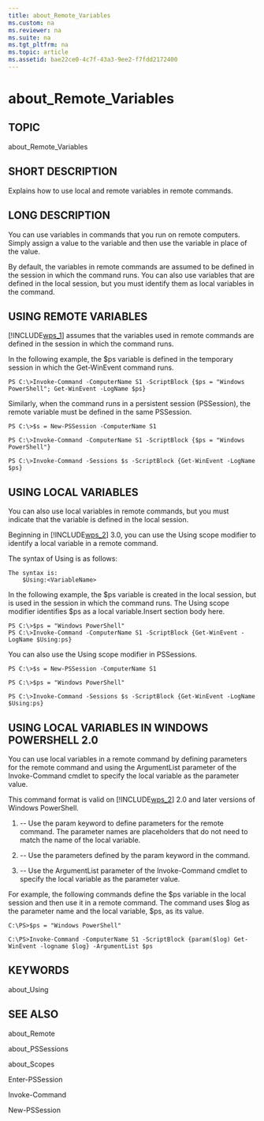 ```yaml
---
title: about_Remote_Variables
ms.custom: na
ms.reviewer: na
ms.suite: na
ms.tgt_pltfrm: na
ms.topic: article
ms.assetid: bae22ce0-4c7f-43a3-9ee2-f7fdd2172400
---
```

# about_Remote_Variables
## TOPIC  
 about\_Remote\_Variables  
  
## SHORT DESCRIPTION  
 Explains how to use local and remote variables in remote commands.  
  
## LONG DESCRIPTION  
 You can use variables in commands that you run on remote computers. Simply assign a value to the variable and then use the variable in place of the value.  
  
 By default, the variables in remote commands are assumed to be defined in the session in which the command runs. You can also use variables that are defined in the local session, but you must identify them as local variables in the command.  
  
## USING REMOTE VARIABLES  
 [!INCLUDE[wps_1]()] assumes that the variables used in remote commands  are defined in the session in which the command runs.  
  
 In the following example, the $ps variable is defined in the temporary  session in which the Get\-WinEvent command runs.  
  
```  
PS C:\>Invoke-Command -ComputerName S1 -ScriptBlock {$ps = "Windows PowerShell"; Get-WinEvent -LogName $ps}  
```  
  
 Similarly, when the command runs in a persistent session \(PSSession\), the remote variable must be defined in the same PSSession.  
  
```  
PS C:\>$s = New-PSSession -ComputerName S1  
  
PS C:\>Invoke-Command -ComputerName S1 -ScriptBlock {$ps = "Windows PowerShell"}  
  
PS C:\>Invoke-Command -Sessions $s -ScriptBlock {Get-WinEvent -LogName $ps}  
```  
  
## USING LOCAL VARIABLES  
 You can also use local variables in remote commands, but you must indicate that the variable is defined in the local session.  
  
 Beginning in [!INCLUDE[wps_2]()] 3.0, you can use the Using scope modifier to identify a local variable in a remote command.  
  
 The syntax of Using is as follows:  
  
```  
The syntax is:  
    $Using:<VariableName>         
```  
  
 In the following example, the $ps variable is created in the local session, but is used in the session in which the command runs. The Using scope modifier identifies $ps as a local variable.Insert section body here.  
  
```  
PS C:\>$ps = "Windows PowerShell"  
PS C:\>Invoke-Command -ComputerName S1 -ScriptBlock {Get-WinEvent -LogName $Using:ps}  
```  
  
 You can also use the Using scope modifier in PSSessions.  
  
```  
PS C:\>$s = New-PSSession -ComputerName S1  
  
PS C:\>$ps = "Windows PowerShell"  
  
PS C:\>Invoke-Command -Sessions $s -ScriptBlock {Get-WinEvent -LogName $Using:ps}  
```  
  
## USING LOCAL VARIABLES IN WINDOWS POWERSHELL 2.0  
 You can use local variables in a remote command by defining parameters for the remote command and using the ArgumentList parameter of the Invoke\-Command cmdlet to specify the local variable as the parameter value.  
  
 This command format is valid on [!INCLUDE[wps_2]()] 2.0 and later versions of Windows PowerShell.  
  
1.  \-\- Use the param keyword to define parameters for the remote command. The parameter names are placeholders that do not need to match the name of the local variable.  
  
2.  \-\- Use the parameters defined by the param keyword in the command.  
  
3.  \-\- Use the ArgumentList parameter of the Invoke\-Command cmdlet to specify the local variable as the parameter value.  
  
 For example, the following commands define the $ps variable in the local session and then use it in a remote command. The command uses $log as the parameter name and the local variable, $ps, as its value.  
  
```  
C:\PS>$ps = "Windows PowerShell"  
  
C:\PS>Invoke-Command -ComputerName S1 -ScriptBlock {param($log) Get-WinEvent -logname $log} -ArgumentList $ps  
```  
  
## KEYWORDS  
 about\_Using  
  
## SEE ALSO  
 about\_Remote  
  
 about\_PSSessions  
  
 about\_Scopes  
  
 Enter\-PSSession  
  
 Invoke\-Command  
  
 New\-PSSession